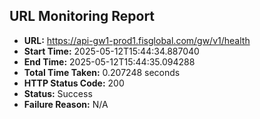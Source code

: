 ## URL Monitoring Report

- **URL:** https://api-gw1-prod1.fisglobal.com/gw/v1/health
- **Start Time:** 2025-05-12T15:44:34.887040
- **End Time:** 2025-05-12T15:44:35.094288
- **Total Time Taken:** 0.207248 seconds
- **HTTP Status Code:** 200
- **Status:** Success
- **Failure Reason:** N/A
